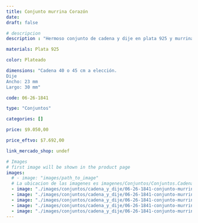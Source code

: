 ```yaml
---
title: Conjunto murrina Corazón
date: 
draft: false

# descripcion
description : "Hermoso conjunto de cadena y dije en plata 925 y murrina. Detalle en plata labrada al frente. Colores sutiles."

materials: Plata 925

color: Plateado

dimensions: "Cadena 40 o 45 cm a elección. 
Dije
Ancho: 23 mm 
Largo: 30 mm"

code: 06-26-1841

type: "Conjuntos"

categories: []

price: $9.050,00

price_eftvo: $7.692,00

link_mercado_shop: undef

# Images
# first image will be shown in the product page
images:
  # - image: "images/path_to_image"
  # La ubicacion de las imagenes es imagenes/Conjuntos/Conjuntos.Cadena y Dije/06-26-1841-conjunto-murrina-corazon
  - image: "./images/conjuntos/cadena_y_dije/06-26-1841-conjunto-murrina-corazon_a.jpg"
  - image: "./images/conjuntos/cadena_y_dije/06-26-1841-conjunto-murrina-corazon_b.jpg"
  - image: "./images/conjuntos/cadena_y_dije/06-26-1841-conjunto-murrina-corazon_c.jpg"
  - image: "./images/conjuntos/cadena_y_dije/06-26-1841-conjunto-murrina-corazon_d.jpg"
  - image: "./images/conjuntos/cadena_y_dije/06-26-1841-conjunto-murrina-corazon_e.jpg"
---
```

